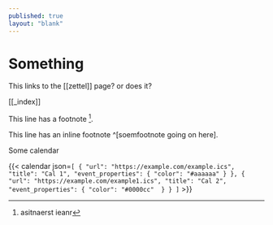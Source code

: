 ```yaml
---
published: true
layout: "blank"
---
```


# Something

This links to the [[zettel]] page? or does it?

[[_index]]

This line has a footnote [^1].

[^1]: asitnaerst ieanr

This line has an inline footnote ^[soemfootnote going on here].

Some calendar

{{< calendar json=`[
        {
            "url": "https://example.com/example.ics",
            "title": "Cal 1",
            "event_properties": {
                "color": "#aaaaaa"
            }
        },
        {
            "url": "https://example.com/example1.ics",
            "title": "Cal 2",
            "event_properties": {
                "color": "#0000cc" 
            }
        }
    ]` >}}